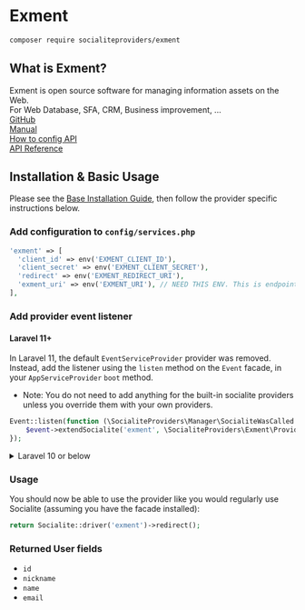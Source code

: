 # Exment

```bash
composer require socialiteproviders/exment
```

## What is Exment?
Exment is open source software for managing information assets on the Web.  
For Web Database, SFA, CRM, Business improvement, ...  
<a href="https://github.com/exceedone/exment" target="_blank">GitHub</a>  
<a href="https://exment.net/docs/#/">Manual</a>  
<a href="https://exment.net/docs/#/api">How to config API</a>  
<a href="https://exment.net/reference/webapi.html">API Reference</a>

## Installation & Basic Usage

Please see the [Base Installation Guide](https://socialiteproviders.com/usage/), then follow the provider specific instructions below.

### Add configuration to `config/services.php`

```php
'exment' => [    
  'client_id' => env('EXMENT_CLIENT_ID'),  
  'client_secret' => env('EXMENT_CLIENT_SECRET'),  
  'redirect' => env('EXMENT_REDIRECT_URI'),
  'exment_uri' => env('EXMENT_URI'), // NEED THIS ENV. This is endpoint to access Exment.
],
```

### Add provider event listener

#### Laravel 11+

In Laravel 11, the default `EventServiceProvider` provider was removed. Instead, add the listener using the `listen` method on the `Event` facade, in your `AppServiceProvider` `boot` method.

* Note: You do not need to add anything for the built-in socialite providers unless you override them with your own providers.

```php
Event::listen(function (\SocialiteProviders\Manager\SocialiteWasCalled $event) {
    $event->extendSocialite('exment', \SocialiteProviders\Exment\Provider::class);
});
```
<details>
<summary>
Laravel 10 or below
</summary>
Configure the package's listener to listen for `SocialiteWasCalled` events.

Add the event to your `listen[]` array in `app/Providers/EventServiceProvider`. See the [Base Installation Guide](https://socialiteproviders.com/usage/) for detailed instructions.

```php
protected $listen = [
    \SocialiteProviders\Manager\SocialiteWasCalled::class => [
        // ... other providers
        \SocialiteProviders\Exment\ExmentExtendSocialite::class.'@handle',
    ],
];
```
</details>

### Usage

You should now be able to use the provider like you would regularly use Socialite (assuming you have the facade installed):

```php
return Socialite::driver('exment')->redirect();
```

### Returned User fields

- ``id``
- ``nickname``
- ``name``
- ``email``
